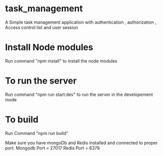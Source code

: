 # task_management
A Simple task management application with authentication , authorization , Access control list and user session

# Install Node modules
Run command "npm install" to install the node modules

# To run the server 
Run command "npm run start:dev" to run the server in the developement mode 

# To build 
Run Command "npm run build"

Make sure you have mongoDb and Redis installed and connected to proper port. 
Mongodb Port = 27017
Redis Port = 6379
